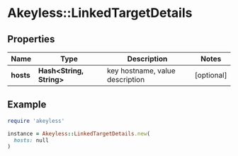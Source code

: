 # Akeyless::LinkedTargetDetails

## Properties

| Name | Type | Description | Notes |
| ---- | ---- | ----------- | ----- |
| **hosts** | **Hash&lt;String, String&gt;** | key hostname, value description | [optional] |

## Example

```ruby
require 'akeyless'

instance = Akeyless::LinkedTargetDetails.new(
  hosts: null
)
```


